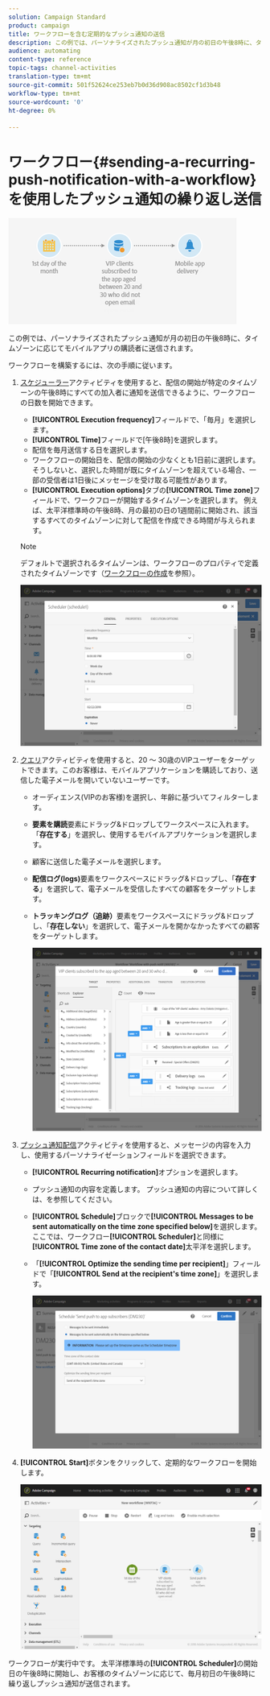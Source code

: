 ```yaml
---
solution: Campaign Standard
product: campaign
title: ワークフローを含む定期的なプッシュ通知の送信
description: この例では、パーソナライズされたプッシュ通知が月の初日の午後8時に、タイムゾーンに応じてモバイルアプリの購読者に送信されます。
audience: automating
content-type: reference
topic-tags: channel-activities
translation-type: tm+mt
source-git-commit: 501f52624ce253eb7b0d36d908ac8502cf1d3b48
workflow-type: tm+mt
source-wordcount: '0'
ht-degree: 0%

---
```



# ワークフロー{#sending-a-recurring-push-notification-with-a-workflow}を使用したプッシュ通知の繰り返し送信

![](assets/wkf_push_example_1.png)

この例では、パーソナライズされたプッシュ通知が月の初日の午後8時に、タイムゾーンに応じてモバイルアプリの購読者に送信されます。

ワークフローを構築するには、次の手順に従います。

1. [スケジューラー](../../automating/using/scheduler.md)アクティビティを使用すると、配信の開始が特定のタイムゾーンの午後8時にすべての加入者に通知を送信できるように、ワークフローの日数を開始できます。

   * **[!UICONTROL Execution frequency]**&#x200B;フィールドで、「毎月」を選択します。
   * **[!UICONTROL Time]**&#x200B;フィールドで[午後8時]を選択します。
   * 配信を毎月送信する日を選択します。
   * ワークフローの開始日を、配信の開始の少なくとも1日前に選択します。 そうしないと、選択した時間が既にタイムゾーンを超えている場合、一部の受信者は1日後にメッセージを受け取る可能性があります。
   * **[!UICONTROL Execution options]**&#x200B;タブの&#x200B;**[!UICONTROL Time zone]**&#x200B;フィールドで、ワークフローが開始するタイムゾーンを選択します。 例えば、太平洋標準時の午後8時、月の最初の日の1週間前に開始され、該当するすべてのタイムゾーンに対して配信を作成できる時間が与えられます。

   >[!NOTE]
   >
   >デフォルトで選択されるタイムゾーンは、ワークフローのプロパティで定義されたタイムゾーンです（[ワークフローの作成](../../automating/using/building-a-workflow.md)を参照）。

   ![](assets/wkf_push_example_5.png)

1. [クエリ](../../automating/using/query.md)アクティビティを使用すると、20 ～ 30歳のVIPユーザーをターゲットできます。このお客様は、モバイルアプリケーションを購読しており、送信した電子メールを開いていないユーザーです。

   * オーディエンス(VIPのお客様)を選択し、年齢に基づいてフィルターします。
   * **要素を購読**&#x200B;要素にドラッグ&amp;ドロップしてワークスペースに入れます。 「**存在する**」を選択し、使用するモバイルアプリケーションを選択します。
   * 顧客に送信した電子メールを選択します。
   * **配信ログ(logs)**&#x200B;要素をワークスペースにドラッグ&amp;ドロップし、「**存在する**」を選択して、電子メールを受信したすべての顧客をターゲットします。
   * **トラッキングログ（追跡）**&#x200B;要素をワークスペースにドラッグ&amp;ドロップし、「**存在しない**」を選択して、電子メールを開かなかったすべての顧客をターゲットします。

      ![](assets/wkf_push_example_2.png)

1. [プッシュ通知配信](../../automating/using/push-notification-delivery.md)アクティビティを使用すると、メッセージの内容を入力し、使用するパーソナライゼーションフィールドを選択できます。

   * **[!UICONTROL Recurring notification]**&#x200B;オプションを選択します。
   * プッシュ通知の内容を定義します。 プッシュ通知の内容について詳しくは、[](../../channels/using/preparing-and-sending-a-push-notification.md)を参照してください。
   * **[!UICONTROL Schedule]**&#x200B;ブロックで&#x200B;**[!UICONTROL Messages to be sent automatically on the time zone specified below]**&#x200B;を選択します。 ここでは、ワークフロー&#x200B;**[!UICONTROL Scheduler]**&#x200B;と同様に&#x200B;**[!UICONTROL Time zone of the contact date]**&#x200B;太平洋を選択します。
   * 「**[!UICONTROL Optimize the sending time per recipient]**」フィールドで「**[!UICONTROL Send at the recipient's time zone]**」を選択します。

      ![](assets/wkf_push_example_4.png)

1. **[!UICONTROL Start]**&#x200B;ボタンをクリックして、定期的なワークフローを開始します。

   ![](assets/wkf_push_example_3.png)

ワークフローが実行中です。 太平洋標準時の&#x200B;**[!UICONTROL Scheduler]**&#x200B;の開始日の午後8時に開始し、お客様のタイムゾーンに応じて、毎月初日の午後8時に繰り返しプッシュ通知が送信されます。
